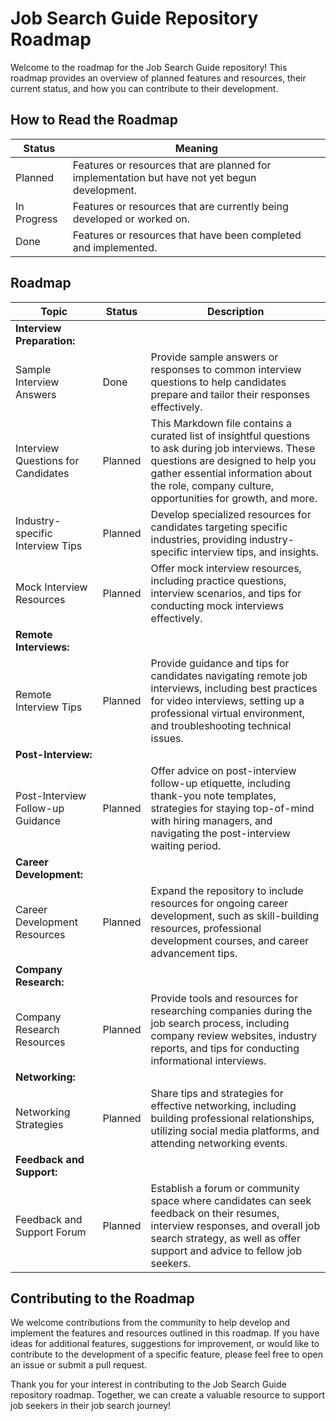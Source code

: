 # Job Search Guide Repository Roadmap

Welcome to the roadmap for the Job Search Guide repository! This roadmap provides an overview of planned features and resources, their current status, and how you can contribute to their development.

## How to Read the Roadmap

| Status       | Meaning                                                                                       |
|--------------|-----------------------------------------------------------------------------------------------|
| Planned      | Features or resources that are planned for implementation but have not yet begun development. |
| In Progress  | Features or resources that are currently being developed or worked on.                         |
| Done         | Features or resources that have been completed and implemented.                                |

## Roadmap

| Topic                               | Status       | Description                                                                                                                                                                               |
|-------------------------------------|--------------|-------------------------------------------------------------------------------------------------------------------------------------------------------------------------------------------|
| **Interview Preparation:**          |              |                                                                                                                                                                                           |
| Sample Interview Answers            | Done         | Provide sample answers or responses to common interview questions to help candidates prepare and tailor their responses effectively.                                                     |
| Interview Questions for Candidates | Planned      | This Markdown file contains a curated list of insightful questions to ask during job interviews. These questions are designed to help you gather essential information about the role, company culture, opportunities for growth, and more.                                                                                                                     |
| Industry-specific Interview Tips   | Planned      | Develop specialized resources for candidates targeting specific industries, providing industry-specific interview tips, and insights.                                                     |
| Mock Interview Resources           | Planned      | Offer mock interview resources, including practice questions, interview scenarios, and tips for conducting mock interviews effectively.                                                 |
| **Remote Interviews:**              |              |                                                                                                                                                                                           |
| Remote Interview Tips              | Planned      | Provide guidance and tips for candidates navigating remote job interviews, including best practices for video interviews, setting up a professional virtual environment, and troubleshooting technical issues. |
| **Post-Interview:**                 |              |                                                                                                                                                                                           |
| Post-Interview Follow-up Guidance | Planned      | Offer advice on post-interview follow-up etiquette, including thank-you note templates, strategies for staying top-of-mind with hiring managers, and navigating the post-interview waiting period. |
| **Career Development:**             |              |                                                                                                                                                                                           |
| Career Development Resources      | Planned      | Expand the repository to include resources for ongoing career development, such as skill-building resources, professional development courses, and career advancement tips.                 |
| **Company Research:**               |              |                                                                                                                                                                                           |
| Company Research Resources        | Planned      | Provide tools and resources for researching companies during the job search process, including company review websites, industry reports, and tips for conducting informational interviews.     |
| **Networking:**                     |              |                                                                                                                                                                                           |
| Networking Strategies              | Planned      | Share tips and strategies for effective networking, including building professional relationships, utilizing social media platforms, and attending networking events.                   |
| **Feedback and Support:**           |              |                                                                                                                                                                                           |
| Feedback and Support Forum        | Planned      | Establish a forum or community space where candidates can seek feedback on their resumes, interview responses, and overall job search strategy, as well as offer support and advice to fellow job seekers. |

## Contributing to the Roadmap

We welcome contributions from the community to help develop and implement the features and resources outlined in this roadmap. If you have ideas for additional features, suggestions for improvement, or would like to contribute to the development of a specific feature, please feel free to open an issue or submit a pull request.

Thank you for your interest in contributing to the Job Search Guide repository roadmap. Together, we can create a valuable resource to support job seekers in their job search journey!
